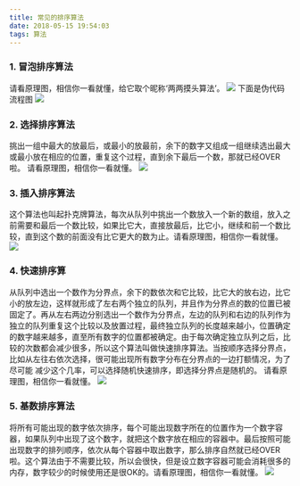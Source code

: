 ```yaml
---
title: 常见的排序算法
date: 2018-05-15 19:54:03
tags: 算法
---
```

### 1. 冒泡排序算法
请看原理图，相信你一看就懂，给它取个昵称‘两两摸头算法’。
![](bub.gif)
下面是伪代码流程图
![](pic.png)
### 2. 选择排序算法
挑出一组中最大的放最后，或最小的放最前，余下的数字又组成一组继续选出最大或最小放在相应的位置，重复这个过程，直到余下最后一个数，那就已经OVER啦。
请看原理图，相信你一看就懂。
![](sel.gif)
### 3. 插入排序算法
这个算法也叫起扑克牌算法，每次从队列中挑出一个数放入一个新的数组，放入之前需要和最后一个数比较，如果比它大，直接放最后，比它小，继续和前一个数比较，直到这个数的前面没有比它更大的数为止。请看原理图，相信你一看就懂。
![](ins.gif)
### 4. 快速排序算
从队列中选出一个数作为分界点，余下的数依次和它比较，比它大的放右边，比它小的放左边，这样就形成了左右两个独立的队列，并且作为分界点的数的位置已被固定了。再从左右两边分别选出一个数作为分界点，左边的队列和右边的队列作为独立的队列重复这个比较以及放置过程，最终独立队列的长度越来越小，位置确定的数字越来越多，直至所有数字的位置都被确定。由于每次确定独立队列之后，比较的次数都会减少很多，所以这个算法叫做快速排序算法。当按顺序选择分界点，比如从左往右依次选择，很可能出现所有数字分布在分界点的一边打额情况，为了尽可能
减少这个几率，可以选择随机快速排序，即选择分界点是随机的。
请看原理图，相信你一看就懂。
![](qui.gif)
### 5. 基数排序算法
将所有可能出现的数字依次排序，每个可能出现数字所在的位置作为一个数字容器，如果队列中出现了这个数字，就把这个数字放在相应的容器中。最后按照可能出现数字的排列顺序，依次从每个容器中取出数字，那么排序自然就已经OVER啦。这个算法由于不需要比较，所以会很快，但是设立数字容器可能会消耗很多的内存，数字较少的时候使用还是很OK的。请看原理图，相信你一看就懂。
![](red.gif)